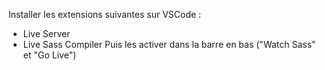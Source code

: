 Installer les extensions suivantes sur VSCode :
- Live Server
- Live Sass Compiler
Puis les activer dans la barre en bas ("Watch Sass" et "Go Live")